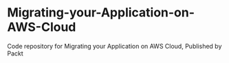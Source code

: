# Migrating-your-Application-on-AWS-Cloud
Code repository for Migrating your Application on AWS Cloud, Published by Packt
